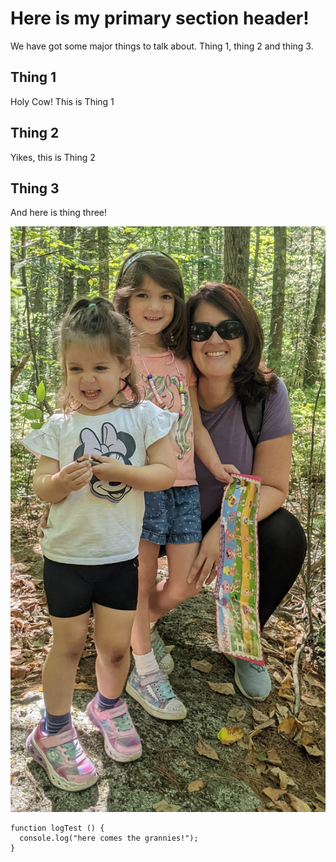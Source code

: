 # Here is my primary section header!

We have got some major things to talk about. Thing 1, thing 2 and thing 3.

## Thing 1

Holy Cow! This is Thing 1

## Thing 2

Yikes, this is Thing 2

## Thing 3 

And here is thing three!

![Image of family](Family.jpg)

```
function logTest () {
  console.log("here comes the grannies!");
}
```
